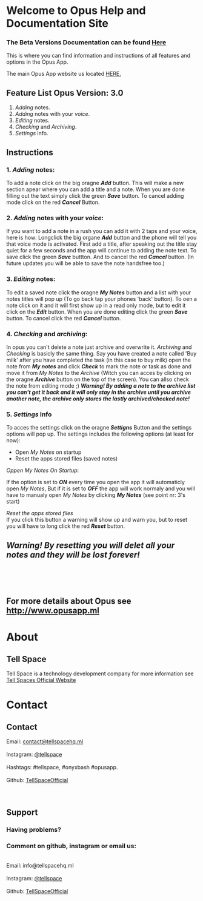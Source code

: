 # Welcome to Opus Help and Documentation Site
### The Beta Versions Documentation can be found <a href="https://tellspace.wordpress.com/opus-beta-documentation/">Here</a>

This is where you can find information and instructions of all features and options in the Opus App.

The main Opus App website us located <a href="http://opusapp.ml"> HERE. </a>

## Feature List Opus Version: 3.0

1. _Adding_ notes.
2. _Adding_ notes with your _voice_.
3. _Editing_ notes.
4. _Checking_ and _Archiving_.
5. _Settings_ info.

## Instructions

### 1.  _Adding_ notes:

To add a note click on the big oragne ***Add*** button. This will make a new section apear where you can add a title and a note. When you are done filling out the text simply click the green ***Save*** button. To cancel adding mode click on the red ***Cancel*** Button.

### 2. _Adding_ notes with your _voice_:

If you want to add a note in a rush you can add it with 2 taps and your voice, here is how:
Longclick the big organe ***Add*** button and the phone will tell you that voice mode is activated. First add a title, after speaking out the title stay quiet for a few seconds and the app will continue to adding the note text. To save click the green ***Save*** buttton. And to cancel the red ***Cancel*** button. (In future updates you will be able to save the note handsfree too.) 

### 3. _Editing_ notes:

To edit a saved note click the oragne ***My Notes*** button and a list with your notes titles will pop up (To go back tap your phones 'back' button). To oen a note click on it and it will first show up in a read only mode, but to edit it click on the ***Edit*** button. When you are done editing click the green ***Save*** button. To cancel click the red ***Cancel*** button.

### 4. _Checking_ and _archiving_:

In opus you can't delete a note just archive and overwrite it. _Archiving_ and _Checking_ is basicly the same thing. Say you have created a note called 'Buy milk' after you have completed the task (in this case to buy milk) open the note from ***My notes*** and click ***Check*** to mark the note or task as done and move it from _My Notes_ to the _Archive_ (Witch you can acces by clicking on the oragne ***Archive*** button on the top of the screen). You can allso check the note from editing mode ;) ***Warning! By adding a note to the archive list you can't get it back and it will only stay in the archive until you archive another note, the archive only stores the lastly archived/checked note!***

### 5. _Settings_ Info

To acces the settings click on the oragne ***Settigns*** Button and the settings options will pop up. The settings includes the following options (at least for now):
- Open _My Notes_ on startup
- Reset the apps stored files (saved notes)

_Oppen My Notes On Startup_:

If the option is set to ***ON*** every time you open the app it will automaticly open _My Notes_, But if it is set to ***OFF*** the app will work normaly and you will have to manualy open _My Notes_ by clicking ***My Notes*** (see point nr: 3's start)

_Reset the apps stored files_ <br>
If you click this button a warning will show up and warn you, but to reset you will have to long click the red ***Reset*** button. 
## ***Warning! By resetting you will delet all your notes and they will be lost forever!***
<br>
<br>
<br>

## For more details about Opus see <a href="http://www.opusapp.ml"> http://www.opusapp.ml </a>

# About

## Tell Space

Tell Space is a technology development company for more information see <a href="http://tellspace.ml"> Tell Spaces Official Website </a>

# Contact
## Contact
Email: contact@tellspacehq.ml
<br>
<br>
Instagram: <a href="http://www.instagram.com/tellspace/"> @tellspace </a>
<br>
<br>
Hashtags: #tellspace, #onyxbash #opusapp.
<br>
<br>
Github: <a href="https://github.com/TellSpaceOfficial"> TellSpaceOfficial </a>
<br>
<br>
<br>
## Support
### Having problems?
### Comment on github, instagram or email us:
<br>
Email: info@tellspacehq.ml
<br>
<br>
Instagram: <a href="http://www.instagram.com/tellspace/"> @tellspace </a>
<br>
<br>
Github: <a href="https://github.com/TellSpaceOfficial"> TellSpaceOfficial </a>
<br> <br>
